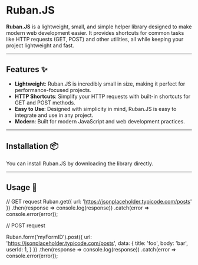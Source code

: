 # Ruban.JS

**Ruban.JS** is a lightweight, small, and simple helper library designed to make modern web development easier. It provides shortcuts for common tasks like HTTP requests (GET, POST) and other utilities, all while keeping your project lightweight and fast.

---

## Features ✨

- **Lightweight**: Ruban.JS is incredibly small in size, making it perfect for performance-focused projects.
- **HTTP Shortcuts**: Simplify your HTTP requests with built-in shortcuts for GET and POST methods.
- **Easy to Use**: Designed with simplicity in mind, Ruban.JS is easy to integrate and use in any project.
- **Modern**: Built for modern JavaScript and web development practices.

---

## Installation 📦

You can install Ruban.JS by downloading the library directly.

---

## Usage 🚀

// GET request
Ruban.get({ url: 'https://jsonplaceholder.typicode.com/posts' })
    .then(response => console.log(response))
    .catch(error => console.error(error));

// POST request

Ruban.form('myFormID').post({
  url: 'https://jsonplaceholder.typicode.com/posts',
  data: {
    title: 'foo',
    body: 'bar',
    userId: 1,
  }
})
.then(response => console.log(response))
.catch(error => console.error(error));
